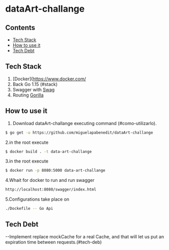 # dataArt-challange

## Contents
 - [Tech Stack](#stack)
 - [How to use it](#como-utilizarlo)
 - [Tech Debt](#tech-deb)
 
 ## Tech Stack
 
 1. [Docker](https://www.docker.com/ 
 2. Back Go 1.15 (#stack)
 3. Swagger with [Swag](https://github.com/swaggo/swag)
 4. Routing [Gorilla](https://github.com/gorilla)
 
 ## How to use it
 1. Download dataArt-challange executing command (#como-utilizarlo).
 ```sh
 $ go get -u https://github.com/miguelapabenedit/dataArt-challange
 ```
  2.in the root execute 
 ```sh
 $ docker build . -t data-art-challange
  ```
 3.in the root execute 
 ```sh
 $ docker run -p 8080:5000 data-art-challange
 ```
 4.Whait for docker to run and run swagger 
 ```sh
http://localhost:8080/swagger/index.html
 ```
 5.Configurations take place on
 ```sh
 ./Dockefile -- Go Api
  ```
  
  ## Tech Debt 
  
  --Implement replace mockCache for a real Cache, and that will let us put an expiration time between requests.(#tech-deb)
 
 
